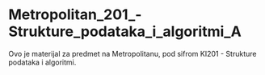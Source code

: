 # Metropolitan_201_-Strukture_podataka_i_algoritmi_A
Ovo je materijal za predmet na Metropolitanu, pod sifrom KI201 - Strukture podataka i algoritmi.
